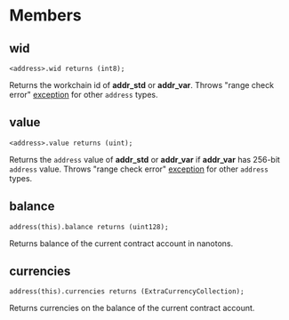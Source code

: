 # Members

## wid

```solidity
<address>.wid returns (int8);
```

Returns the workchain id of **addr_std** or **addr_var**. Throws "range check error" [exception](#tvm-exception-codes) for other `address` types.

## value

```solidity
<address>.value returns (uint);
```

Returns the `address` value of **addr_std** or **addr_var** if **addr_var** has 256-bit `address` value. Throws "range check error" [exception](#tvm-exception-codes) for other `address` types.

## balance

```solidity
address(this).balance returns (uint128);
```

Returns balance of the current contract account in nanotons.

## currencies

```solidity
address(this).currencies returns (ExtraCurrencyCollection);
```

Returns currencies on the balance of the current contract account.